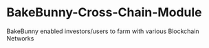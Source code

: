 # BakeBunny-Cross-Chain-Module
BakeBunny enabled investors/users to farm with various Blockchain Networks
